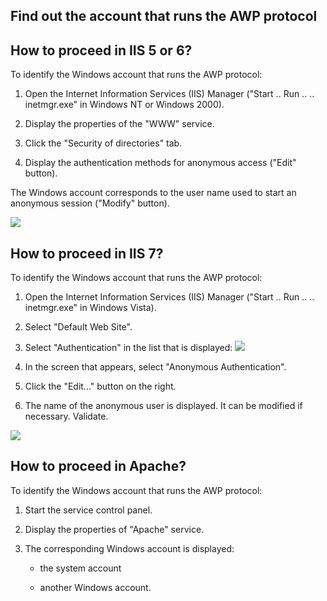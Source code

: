
## Find out the account that runs the AWP protocol
			



<a name="NOTE1"></a>
<a name="NOTE1_1"></a>


## How to proceed in IIS 5 or 6?
<a name="how_proceed_iis_5_6_ELTTEXTE000098"></a>
To identify the Windows account that runs the AWP protocol:

1. Open the Internet Information Services (IIS) Manager ("Start .. Run .. .. inetmgr.exe" in Windows NT or Windows 2000).

2. Display the properties of the "WWW" service.

3. Click the "Security of directories" tab.

4. Display the authentication methods for anonymous access ("Edit" button).




The Windows account corresponds to the user name used to start an anonymous session ("Modify" button).

![](https://doc.pcsoft.fr/en-US/images/image.awp?langid=3&name=iis5_compte_awp.gif)


<a name="NOTE2"></a>
<a name="NOTE2_1"></a>


## How to proceed in IIS 7?
<a name="how_proceed_iis_7_ELTTEXTE000122"></a>
To identify the Windows account that runs the AWP protocol:

1. Open the Internet Information Services (IIS) Manager ("Start .. Run .. .. inetmgr.exe" in Windows Vista).

2. Select "Default Web Site".

3. Select "Authentication" in the list that is displayed: ![](https://doc.pcsoft.fr/en-US/images/image.awp?langid=3&name=iis7_Authentification.gif)


4. In the screen that appears, select "Anonymous Authentication".

5. Click the "Edit..." button on the right.

6. The name of the anonymous user is displayed. It can be modified if necessary. Validate.


![](https://doc.pcsoft.fr/en-US/images/image.awp?langid=3&name=IIS7_Authentification2.gif)


<a name="NOTE3"></a>
<a name="NOTE3_1"></a>


## How to proceed in Apache?
<a name="how_proceed_apache_ELTTEXTE000146"></a>
To identify the Windows account that runs the AWP protocol:

1. Start the service control panel.

2. Display the properties of "Apache" service.

3. The corresponding Windows account is displayed:

	- the system account

	- another Windows account. 








